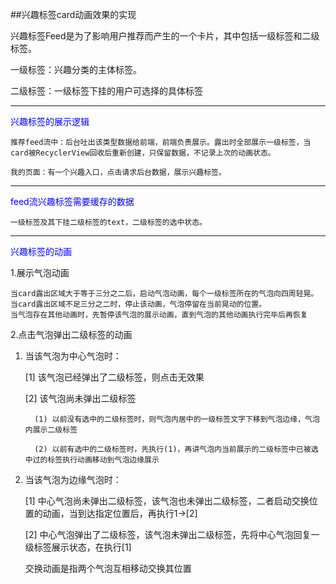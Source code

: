 ##兴趣标签card动画效果的实现

兴趣标签Feed是为了影响用户推荐而产生的一个卡片，其中包括一级标签和二级标签。

一级标签：兴趣分类的主体标签。

二级标签：一级标签下挂的用户可选择的具体标签

----------

<p><font color="blue">兴趣标签的展示逻辑</font></p>
  

    推荐feed流中：后台吐出该类型数据给前端，前端负责展示。露出时全部展示一级标签，当card被RecyclerView回收后重新创建，只保留数据，不记录上次的动画状态。

    我的页面：有一个兴趣入口，点击请求后台数据，展示兴趣标签。
    

----------

<p><font color="blue">feed流兴趣标签需要缓存的数据</font></p>
   
    一级标签及其下挂二级标签的text，二级标签的选中状态。

----------

<p><font color="blue">兴趣标签的动画</font></p>

1.展示气泡动画
   

    当card露出区域大于等于三分之二后，启动气泡动画，每个一级标签所在的气泡向四周轻晃。
    当card露出区域不足三分之二时，停止该动画，气泡停留在当前晃动的位置。
    当气泡存在其他动画时，先暂停该气泡的展示动画，直到气泡的其他动画执行完毕后再恢复

2.点击气泡弹出二级标签的动画
    

1. 当该气泡为中心气泡时：
 
     [1] 该气泡已经弹出了二级标签，则点击无效果
     
     [2] 该气泡尚未弹出二级标签
         
         (1) 以前没有选中的二级标签时，则气泡内居中的一级标签文字下移到气泡边缘，气泡内展示二级标签

         (2) 以前有选中的二级标签时，先执行(1)，再讲气泡内当前展示的二级标签中已被选中过的标签执行动画移动到气泡边缘展示

    
2. 当该气泡为边缘气泡时：
   
     [1] 中心气泡尚未弹出二级标签，该气泡也未弹出二级标签，二者启动交换位置的动画，当到达指定位置后，再执行1->[2]
     
     [2] 中心气泡弹出了二级标签，该气泡未弹出二级标签，先将中心气泡回复一级标签展示状态，在执行[1]

     交换动画是指两个气泡互相移动交换其位置


     
    
     
